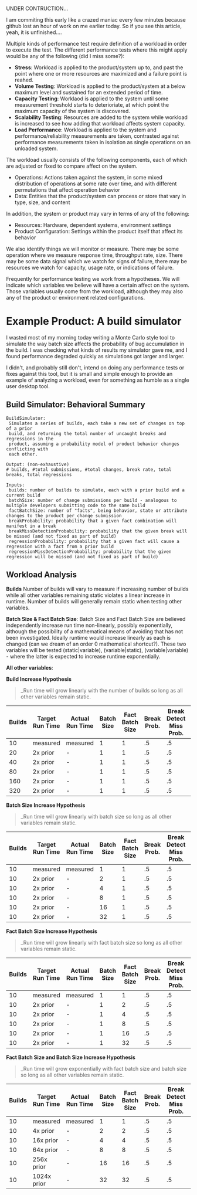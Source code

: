 UNDER CONTRUCTION...

I am commiting this early like a crazed maniac every few minutes
because github lost an hour of work on me earlier today. So if you see this
article, yeah, it is unfinished....


Multiple kinds of performance test require definition of a workload in order
to execute the test. The different performance tests where this might apply
would be any of the following (did I miss some?):
- __Stress__: Workload is applied to the product/system up to, and past the point where one or more resources are maximized and a failure point is reahed.
- __Volume Testing__: Workload is applied to the product/system at a below maximum level and sustained for an extended period of time.
- __Capacity Testing__: Worklaod is applied to the system until some measurement threshold starts to deterioriate, at which point the maximum capacity of the system is discovered.
- __Scalability Testing__: Resources are added to the system while workload is increased to see how adding that workload affects system capacity.
- __Load Performance__: Workload is applied to the system and performance/reliability measurements are taken, contrasted against performance measurements taken in isolation as single operations on an unloaded system.

The workload usually consists of the following components, each of which are adjusted
or fixed to compare affect on the system.
- Operations: Actions taken against the system, in some mixed distribution of operations at some rate over time, and with different permutations that affect operation behavior
- Data: Entities that the product/system can process or store that vary in type, size, and content

In addition, the system or product may vary in terms of any of the following:
- Resources: Hardware, dependent systems, environment settings
- Product Configuration: Settings within the product itself that affect its behavior

We also identify things we will monitor or measure. There may be some operation where we measure response time, throughput rate, size. There may be some data signal which we watch for signs of failure, there may be resources we watch for capacity, usage rate, or indications of failure.

Frequently for performance testing we work from a hypotheses. We will indicate which
variables we believe will have a certain affect on the system. Those variables usually
come from the workload, although they may also any of the product or environment related
configurations.

Example Product: A build simulator
===================================================
I wasted most of my morning today writing a Monte Carlo style
tool to simulate the way batch size affects the probability of
bug accumulation in the build. I was checking what kinds of
results my simulator gave me, and I found performance degraded
quickly as simulations got larger and larger.

I didn't, and probably still don't, intend on doing any performance tests
or fixes against this tool, but it is small and simple enough to
provide an example of analyzing a workload, even for something
as humble as a single user desktop tool.

Build Simulator: Behavioral Summary
----------------------------------------------------
```
BuildSimulator:
 Simulates a series of builds, each take a new set of changes on top of a prior
 build, and returning the total number of uncaught breaks and regressions in the
 product, assuming a probability model of product behavior changes conflicting with
 each other.

Output: (non-exhaustive)
# builds, #total submissions, #total changes, break rate, total breaks, total regressions

Inputs:
 builds: number of builds to simulate, each with a prior build and a current build
 batchSize: number of change submissions per build - analogous to multiple developers submitting code to the same build
 factBatchSize: number of "facts", being behavior, state or attribute changes to the product per change submission
 breakProbability: probability that a given fact combination will manifest in a break
 breakMissDetectionProbability: probability that the given break will be missed (and not fixed as part of build)
 regressionProbability: probability that a given fact will cause a regression with a fact from a prior build
 regressionMissDetectionProbability: probability that the given regression will be missed (and not fixed as part of build)
```

Workload Analysis
--------------------------------------------

__Builds__
Number of builds will vary to measure if increasing number of builds
while all other variables remaining static violates a linear increase
in runtime. Number of builds will generally remain static when testing
other variables.

__Batch Size & Fact Batch Size__:
Batch Size and Fact Batch Size are believed independently increase
run time non-linearly, possibly exponentially, although the possibility
of a mathematical means of avoiding that has not been investigated. Ideally
runtime would increase linearly as each is changed (can we dream of an order 0
mathematical shortcut?). These two variables will be tested (static|variable),
(variable|static), (variable|variable) - where the latter is expected to increase
runtime exponentially.

__All other variables__:


__Build Increase Hypothesis__
> _Run time will grow linearly with the number of builds so long as all other variables remain static.

| Builds | Target Run Time | Actual Run Time| Batch Size | Fact Batch Size | Break Prob. | Break Detect Miss Prob. | Regress Prob. | Regress Detect Miss Prob. |
|---|---|---|---|---|---|---|---|---|
| 10 | measured  | measured | 1 | 1 | .5 | .5 | .5 | .5 |
| 20 | 2x prior  | -        | 1 | 1 | .5 | .5 | .5 | .5 |
| 40 | 2x prior  | -        | 1 | 1 | .5 | .5 | .5 | .5 |
| 80 | 2x prior  | -        | 1 | 1 | .5 | .5 | .5 | .5 |
| 160 | 2x prior | -        | 1 | 1 | .5 | .5 | .5 | .5 |
| 320 | 2x prior | -        | 1 | 1 | .5 | .5 | .5 | .5 |

__Batch Size Increase Hypothesis__
> _Run time will grow linearly with batch size so long as all other variables remain static.

| Builds | Target Run Time | Actual Run Time| Batch Size | Fact Batch Size | Break Prob. | Break Detect Miss Prob. | Regress Prob. | Regress Detect Miss Prob. |
|---|---|---|---|---|---|---|---|---|
| 10 | measured  | measured | 1  | 1 | .5 | .5 | .5 | .5 |
| 10 | 2x prior  | -        | 2  | 1 | .5 | .5 | .5 | .5 |
| 10 | 2x prior  | -        | 4  | 1 | .5 | .5 | .5 | .5 |
| 10 | 2x prior  | -        | 8  | 1 | .5 | .5 | .5 | .5 |
| 10 | 2x prior  | -        | 16 | 1 | .5 | .5 | .5 | .5 |
| 10 | 2x prior  | -        | 32 | 1 | .5 | .5 | .5 | .5 |

__Fact Batch Size Increase Hypothesis__
> _Run time will grow linearly with fact batch size so long as all other variables remain static.

| Builds | Target Run Time | Actual Run Time| Batch Size | Fact Batch Size | Break Prob. | Break Detect Miss Prob. | Regress Prob. | Regress Detect Miss Prob. |
|---|---|---|---|---|---|---|---|---|
| 10 | measured  | measured | 1 | 1  | .5 | .5 | .5 | .5 |
| 10 | 2x prior  | -        | 1 | 2  | .5 | .5 | .5 | .5 |
| 10 | 2x prior  | -        | 1 | 4  | .5 | .5 | .5 | .5 |
| 10 | 2x prior  | -        | 1 | 8  | .5 | .5 | .5 | .5 |
| 10 | 2x prior  | -        | 1 | 16 | .5 | .5 | .5 | .5 |
| 10 | 2x prior  | -        | 1 | 32 | .5 | .5 | .5 | .5 |


__Fact Batch Size and Batch Size Increase Hypothesis__
> _Run time will grow exponentially with fact batch size and batch size so long as all other variables remain static.

| Builds | Target Run Time | Actual Run Time| Batch Size | Fact Batch Size | Break Prob. | Break Detect Miss Prob. | Regress Prob. | Regress Detect Miss Prob. |
|---|---|---|---|---|---|---|---|---|
| 10 | measured     | measured | 1  | 1  | .5 | .5 | .5 | .5 |
| 10 | 4x prior     | -        | 2  | 2  | .5 | .5 | .5 | .5 |
| 10 | 16x prior    | -        | 4  | 4  | .5 | .5 | .5 | .5 |
| 10 | 64x prior    | -        | 8  | 8  | .5 | .5 | .5 | .5 |
| 10 | 256x prior   | -        | 16 | 16 | .5 | .5 | .5 | .5 |
| 10 | 1024x prior  | -        | 32 | 32 | .5 | .5 | .5 | .5 |
